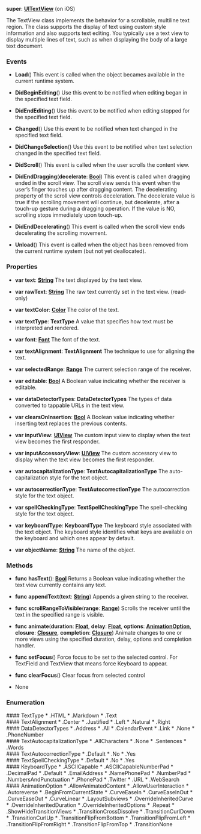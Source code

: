 **super**: **[UITextView](UITextView.md)** (on iOS)

The TextView class implements the behavior for a scrollable, multiline text region. The class supports the display of text using custom style information and also supports text editing. You typically use a text view to display multiple lines of text, such as when displaying the body of a large text document.

### Events

* **Load**()
This event is called when the object becames available in the current runtime system.

* **DidBeginEditing**()
Use this event to be notified when editing began in the specified text field.

* **DidEndEditing**()
Use this event to be notified when editing stopped for the specified text field.

* **Changed**()
Use this event to be notified when text changed in the specified text field.

* **DidChangeSelection**()
Use this event to be notified when text selection changed in the specified text field.

* **DidScroll**()
This event is called when the user scrolls the content view.

* **DidEndDragging**(**decelerate**: **[Bool](../gravity/bool.md)**)
This event is called when dragging ended in the scroll view. The scroll view sends this event when the user’s finger touches up after dragging content. The decelerating property of the scroll view controls deceleration. The decelerate value is true if the scrolling movement will continue, but decelerate, after a touch-up gesture during a dragging operation. If the value is NO, scrolling stops immediately upon touch-up.

* **DidEndDecelerating**()
This event is called when the scroll view ends decelerating the scrolling movement.

* **Unload**()
This event is called when the object has been removed from the current runtime system (but not yet deallocated).



### Properties

* **var** **text**: **[String](../gravity/string.md)**
The text displayed by the text view.

* **var** **rawText**: **[String](../gravity/string.md)**
The raw text currently set in the text view. \(read-only\)

* **var** **textColor**: **[Color](Color.md)**
The color of the text.

* **var** **textType**: **TextType**
A value that specifies how text must be interpreted and rendered.

* **var** **font**: **[Font](Font.md)**
The font of the text.

* **var** **textAlignment**: **TextAlignment**
The technique to use for aligning the text.

* **var** **selectedRange**: **[Range](../gravity/range.md)**
The current selection range of the receiver.

* **var** **editable**: **[Bool](../gravity/bool.md)**
A Boolean value indicating whether the receiver is editable.

* **var** **dataDetectorTypes**: **DataDetectorTypes**
The types of data converted to tappable URLs in the text view.

* **var** **clearsOnInsertion**: **[Bool](../gravity/bool.md)**
A Boolean value indicating whether inserting text replaces the previous contents.

* **var** **inputView**: **[UIView](UIView.md)**
The custom input view to display when the text view becomes the first responder.

* **var** **inputAccessoryView**: **[UIView](UIView.md)**
The custom accessory view to display when the text view becomes the first responder.

* **var** **autocapitalizationType**: **TextAutocapitalizationType**
The auto-capitalization style for the text object.

* **var** **autocorrectionType**: **TextAutocorrectionType**
The autocorrection style for the text object.

* **var** **spellCheckingType**: **TextSpellCheckingType**
The spell-checking style for the text object.

* **var** **keyboardType**: **KeyboardType**
The keyboard style associated with the text object. The keyboard style identifies what keys are available on the keyboard and which ones appear by default.

* **var** **objectName**: **[String](../gravity/string.md)**
The name of the object.



### Methods

* **func** **hasText**(): <strong>[Bool](../gravity/bool.md)</strong> 
Returns a Boolean value indicating whether the text view currently contains any text.

* **func** **appendText**(**text**: **[String](../gravity/string.md)**)
Appends a given string to the receiver.

* **func** **scrollRangeToVisible**(**range**: **[Range](../gravity/range.md)**)
Scrolls the receiver until the text in the specified range is visible.

* **func** **animate**(**duration**: **[Float](../gravity/float.md)**, **delay**: **[Float](../gravity/float.md)**, **options**: **<a href="#_enum_AnimationOption">AnimationOption</a>**, **closure**: **[Closure](../gravity/closure.md)**, **completion**: **[Closure](../gravity/closure.md)**)
Animate changes to one or more views using the specified duration, delay, options and completion handler.

* **func** **setFocus**()
Force focus to be set to the selected control. For TextField and TextView that means force Keyboard to appear.

* **func** **clearFocus**()
Clear focus from selected control



* None

### Enumeration

<div name="_enum_TextType"></div>
#### TextType
 * .HTML
 * .Markdown
 * .Text

<div name="_enum_TextAlignment"></div>
#### TextAlignment
 * .Center
 * .Justified
 * .Left
 * .Natural
 * .Right

<div name="_enum_DataDetectorTypes"></div>
#### DataDetectorTypes
 * .Address
 * .All
 * .CalendarEvent
 * .Link
 * .None
 * .PhoneNumber

<div name="_enum_TextAutocapitalizationType"></div>
#### TextAutocapitalizationType
 * .AllCharacters
 * .None
 * .Sentences
 * .Words

<div name="_enum_TextAutocorrectionType"></div>
#### TextAutocorrectionType
 * .Default
 * .No
 * .Yes

<div name="_enum_TextSpellCheckingType"></div>
#### TextSpellCheckingType
 * .Default
 * .No
 * .Yes

<div name="_enum_KeyboardType"></div>
#### KeyboardType
 * .ASCIICapable
 * .ASCIICapableNumberPad
 * .DecimalPad
 * .Default
 * .EmailAddress
 * .NamePhonePad
 * .NumberPad
 * .NumbersAndPunctuation
 * .PhonePad
 * .Twitter
 * .URL
 * .WebSearch

<div name="_enum_AnimationOption"></div>
#### AnimationOption
 * .AllowAnimatedContent
 * .AllowUserInteraction
 * .Autoreverse
 * .BeginFromCurrentState
 * .CurveEaseIn
 * .CurveEaseInOut
 * .CurveEaseOut
 * .CurveLinear
 * .LayoutSubviews
 * .OverrideInheritedCurve
 * .OverrideInheritedDuration
 * .OverrideInheritedOptions
 * .Repeat
 * .ShowHideTransitionViews
 * .TransitionCrossDissolve
 * .TransitionCurlDown
 * .TransitionCurlUp
 * .TransitionFlipFromBottom
 * .TransitionFlipFromLeft
 * .TransitionFlipFromRight
 * .TransitionFlipFromTop
 * .TransitionNone



